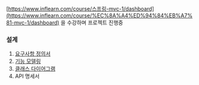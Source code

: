 [https://www.inflearn.com/course/스프링-mvc-1/dashboard](https://www.inflearn.com/course/%EC%8A%A4%ED%94%84%EB%A7%81-mvc-1/dashboard) 을 수강하며 프로젝트 진행중

### 설계

1. [요구사항 정의서](./doc/요구사항&nbsp정의서.md)
2. [기능 모델링](./doc/기능&nbsp;모델링.md)
3. [클래스 다이어그램](./doc/클래스&nbsp;다이어그램.JPG)
4. API 명세서